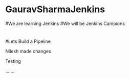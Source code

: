 # GauravSharmaJenkins
#We are learning Jenkins
#We will be Jenkins Campions
#
#


#Lets Build a Pipeline

Nilesh made changes

Testing


.......
